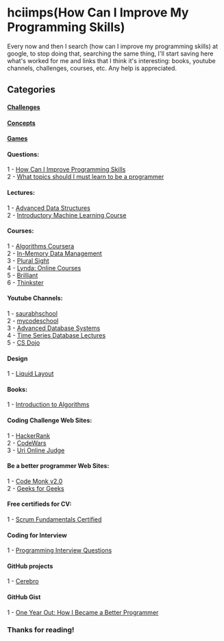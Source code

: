 # hciimps(How Can I Improve My Programming Skills)

Every now and then I search (how can I improve my programming skills) at google, to stop doing that, searching the same thing, I'll start saving here what's worked for me and links that I think it's interesting: books, youtube channels, challenges, courses, etc. Any help is appreciated.

## Categories

#### [Challenges](https://github.com/VSPPedro/hciimps/blob/master/CHALLENGES.md)
#### [Concepts](https://github.com/VSPPedro/hciimps/blob/master/CONCEPTS.md)
#### [Games](https://medium.mybridge.co/12-free-resources-learn-to-code-while-playing-games-f7333043de11)  

#### Questions: 

1 - [How Can I Improve Programming Skills](https://www.quora.com/How-can-I-improve-programming-skills)  
2 - [What topics should I must learn to be a programmer](https://www.quora.com/What-topics-should-I-must-learn-to-be-a-programmer)

#### Lectures:

1 - [Advanced Data Structures](http://courses.csail.mit.edu/6.851/fall17/lectures/)  
2 - [Introductory Machine Learning Course](https://www.youtube.com/watch?v=mbyG85GZ0PI)  

#### Courses:

1 - [Algorithms Coursera](https://www.coursera.org/specializations/algorithms)  
2 - [In-Memory Data Management](https://open.hpi.de/courses/imdb2017)  
3 - [Plural Sight](https://www.pluralsight.com/)  
4 - [Lynda: Online Courses](https://www.lynda.com/)  
5 - [Brilliant](https://brilliant.org)  
6 - [Thinkster](https://thinkster.io/)  

#### Youtube Channels:

1 - [saurabhschool](https://www.youtube.com/user/saurabhschool/playlists)  
2 - [mycodeschool](https://www.youtube.com/user/mycodeschool/playlists)  
3 - [Advanced Database Systems](https://www.youtube.com/playlist?list=PLSE8ODhjZXjYgTIlqf4Dy9KQpQ7kn1Tl0)  
4 - [Time Series Database Lectures](https://www.youtube.com/watch?v=2SUBRE6wGiA&list=PLSE8ODhjZXjY0GMWN4X8FIkYNfiu8_Wl9&index=1)  
5 - [CS Dojo](https://www.youtube.com/channel/UCxX9wt5FWQUAAz4UrysqK9A)

#### Design

1 - [Liquid Layout](http://maxdesign.com.au/articles/liquid/)

#### Books:

1 - [Introduction to Algorithms](https://www.amazon.com/Introduction-Algorithms-3rd-MIT-Press/dp/0262033844)

#### Coding Challenge Web Sites:

1 - [HackerRank](http://hackerrank.com)  
2 - [CodeWars](https://www.codewars.com)  
3 - [Uri Online Judge](https://www.urionlinejudge.com.br)

#### Be a better programmer Web  Sites:

1 - [Code Monk v2.0](https://www.hackerearth.com/practice/codemonk/)  
2 - [Geeks for Geeks](https://www.geeksforgeeks.org)  

#### Free certifieds for CV:

1 - [Scrum Fundamentals Certified](https://www.scrumstudy.com/certification/scrum-fundamentals-certified)  

#### Coding for Interview

1 - [Programming Interview Questions](https://www.hackerrank.com/programming-interview-questions/)  


#### GitHub projects

1 - [Cerebro](https://github.com/cerebrobr/cerebro)

#### GitHub Gist

1 - [One Year Out: How I Became a Better Programmer](https://gist.github.com/peterhurford/894b4e919b3e4a4836aa)


### Thanks for reading!
